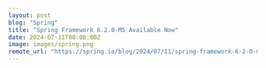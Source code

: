 ```yaml
---
layout: post
blog: "Spring"
title: "Spring Framework 6.2.0-M5 Available Now"
date: 2024-07-11T00:00:00Z
image: images/spring.png
remote_url: "https://spring.io/blog/2024/07/11/spring-framework-6-2-0-m5-available-now"
---
```

